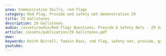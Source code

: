 ```yaml
---
area: Communication Skills, red-flags
category: Red Flag, Provide and safety net demonstration 29
title: 29 Gallstones
description: 29 Gallstones
audio: /assets/audio/Red Flags Questions, Provide & Safety Nets - 29 Gallstones - MQ.mp3
article: /assets/publication/29 Gallstones.pdf
www: 
keywords: Keith Birrell, Tamzin Ross, red flag, safety net, provide, gallstones
youtube: 
--- 
```

